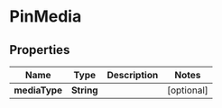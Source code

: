 

# PinMedia

## Properties

Name | Type | Description | Notes
------------ | ------------- | ------------- | -------------
**mediaType** | **String** |  |  [optional]




